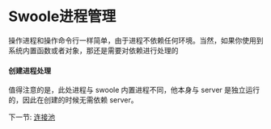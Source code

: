 # Swoole进程管理

操作进程和操作命令行一样简单，由于进程不依赖任何环境。当然，如果你使用到系统内置函数或者对象，那还是需要对依赖进行处理的

#### 创建进程处理

值得注意的是，此处进程与 swoole 内置进程不同，他本身与 server 是独立运行的，因此在创建的时候无需依赖 server。
 


下一节: [连接池](3-11-connection-pool.md)